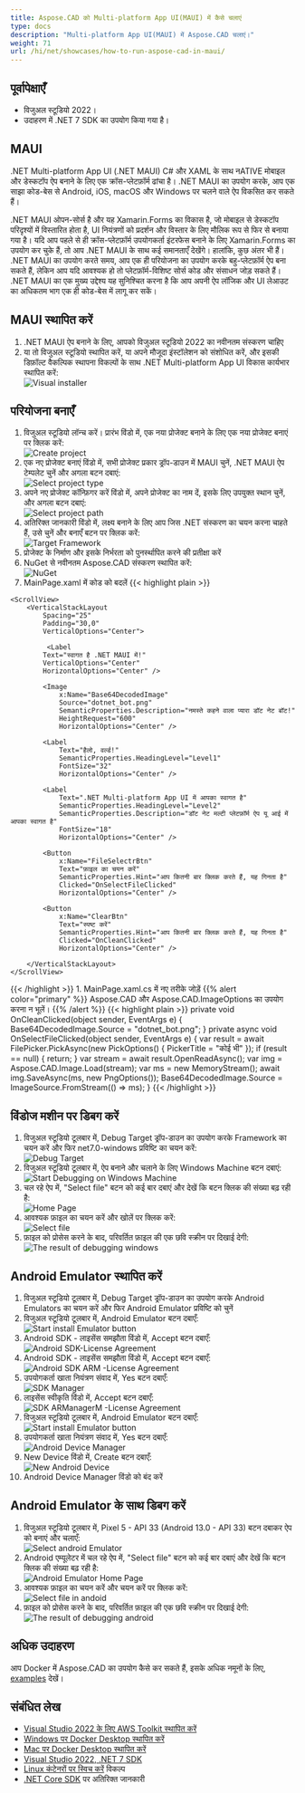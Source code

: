 ```yaml
---
title: Aspose.CAD को Multi-platform App UI(MAUI) में कैसे चलाएं
type: docs
description: "Multi-platform App UI(MAUI) में Aspose.CAD चलाएं।"
weight: 71
url: /hi/net/showcases/how-to-run-aspose-cad-in-maui/
---
```


## पूर्वापेक्षाएँ
- विजुअल स्टूडियो 2022।
- उदाहरण में .NET 7 SDK का उपयोग किया गया है।

## MAUI

.NET Multi-platform App UI (.NET MAUI) C# और XAML के साथ नATIVE मोबाइल और डेस्कटॉप ऐप बनाने के लिए एक क्रॉस-प्लेटफ़ॉर्म ढांचा है।
.NET MAUI का उपयोग करके, आप एक साझा कोड-बेस से Android, iOS, macOS और Windows पर चलने वाले ऐप विकसित कर सकते हैं।

.NET MAUI ओपन-सोर्स है और यह Xamarin.Forms का विकास है, जो मोबाइल से डेस्कटॉप परिदृश्यों में विस्तारित होता है, UI नियंत्रणों को प्रदर्शन और विस्तार के लिए मौलिक रूप से फिर से बनाया गया है।
यदि आप पहले से ही क्रॉस-प्लेटफ़ॉर्म उपयोगकर्ता इंटरफेस बनाने के लिए Xamarin.Forms का उपयोग कर चुके हैं, तो आप .NET MAUI के साथ कई समानताएँ देखेंगे।
हालांकि, कुछ अंतर भी हैं।
.NET MAUI का उपयोग करते समय, आप एक ही परियोजना का उपयोग करके बहु-प्लेटफ़ॉर्म ऐप बना सकते हैं, लेकिन आप यदि आवश्यक हो तो प्लेटफ़ॉर्म-विशिष्ट सोर्स कोड और संसाधन जोड़ सकते हैं।
.NET MAUI का एक मुख्य उद्देश्य यह सुनिश्चित करना है कि आप अपनी ऐप लॉजिक और UI लेआउट का अधिकतम भाग एक ही कोड-बेस में लागू कर सकें।

## MAUI स्थापित करें

1. .NET MAUI ऐप बनाने के लिए, आपको विजुअल स्टूडियो 2022 का नवीनतम संस्करण चाहिए
1. या तो विजुअल स्टूडियो स्थापित करें, या अपने मौजूदा इंस्टॉलेशन को संशोधित करें, और इसकी डिफ़ॉल्ट वैकल्पिक स्थापना विकल्पों के साथ .NET Multi-platform App UI विकास कार्यभार स्थापित करें:<br>
![Visual installer](/cad/_assets/showcases/maui/visual-installer.png)

## परियोजना बनाएँ

1. विजुअल स्टूडियो लॉन्च करें। प्रारंभ विंडो में, एक नया प्रोजेक्ट बनाने के लिए एक नया प्रोजेक्ट बनाएं पर क्लिक करें:<br>
![Create project](/cad/_assets/showcases/maui/create-project.png)<br>
1. एक नए प्रोजेक्ट बनाएं विंडो में, सभी प्रोजेक्ट प्रकार ड्रॉप-डाउन में MAUI चुनें, .NET MAUI ऐप टेम्पलेट चुनें और अगला बटन दबाएं:<br>
![Select project type](/cad/_assets/showcases/maui/select-project.png)<br>
1. अपने नए प्रोजेक्ट कॉन्फ़िगर करें विंडो में, अपने प्रोजेक्ट का नाम दें, इसके लिए उपयुक्त स्थान चुनें, और अगला बटन दबाएं:<br>
![Select project path](/cad/_assets/showcases/maui/select-project-path.png)<br>
1. अतिरिक्त जानकारी विंडो में, लक्ष्य बनाने के लिए आप जिस .NET संस्करण का चयन करना चाहते हैं, उसे चुनें और बनाएँ बटन पर क्लिक करें:<br>
![Target Framework](/cad/_assets/showcases/maui/select-framework.png)<br>
1. प्रोजेक्ट के निर्माण और इसके निर्भरता को पुनर्स्थापित करने की प्रतीक्षा करें
1. NuGet से नवीनतम Aspose.CAD संस्करण स्थापित करें:<br>
![NuGet](/cad/_assets/showcases/maui/nuget.png)<br>
1. MainPage.xaml में कोड को बदलें
{{< highlight plain >}}
<?xml version="1.0" encoding="utf-8" ?>
<ContentPage xmlns="http://schemas.microsoft.com/dotnet/2021/maui"
             xmlns:x="http://schemas.microsoft.com/winfx/2009/xaml"
             x:Class="MauiApp1.MainPage">

    <ScrollView>
        <VerticalStackLayout
            Spacing="25"
            Padding="30,0"
            VerticalOptions="Center">

             <Label 
            Text="स्वागत है .NET MAUI में!"
            VerticalOptions="Center" 
            HorizontalOptions="Center" />

            <Image
                x:Name="Base64DecodedImage"
                Source="dotnet_bot.png"
                SemanticProperties.Description="नमस्ते कहने वाला प्यारा डॉट नेट बॉट!"
                HeightRequest="600"
                HorizontalOptions="Center" />

            <Label
                Text="हैलो, वर्ल्ड!"
                SemanticProperties.HeadingLevel="Level1"
                FontSize="32"
                HorizontalOptions="Center" />

            <Label
                Text=".NET Multi-platform App UI में आपका स्वागत है"
                SemanticProperties.HeadingLevel="Level2"
                SemanticProperties.Description="डॉट नेट मल्टी प्लेटफ़ॉर्म ऐप यू आई में आपका स्वागत है"
                FontSize="18"
                HorizontalOptions="Center" />

            <Button
                x:Name="FileSelectrBtn"
                Text="फ़ाइल का चयन करें"
                SemanticProperties.Hint="आप कितनी बार क्लिक करते हैं, यह गिनता है"
                Clicked="OnSelectFileClicked"
                HorizontalOptions="Center" />

            <Button
                x:Name="ClearBtn"
                Text="स्पष्ट करें"
                SemanticProperties.Hint="आप कितनी बार क्लिक करते हैं, यह गिनता है"
                Clicked="OnCleanClicked"
                HorizontalOptions="Center" />

        </VerticalStackLayout>
    </ScrollView>
</ContentPage>
{{< /highlight >}}
1. MainPage.xaml.cs में नए तरीके जोड़ें
{{% alert color="primary" %}} 
Aspose.CAD और Aspose.CAD.ImageOptions का उपयोग करना न भूलें।
{{% /alert %}}
{{< highlight plain >}}
private void OnCleanClicked(object sender, EventArgs e)
{
    Base64DecodedImage.Source = "dotnet_bot.png";
}
private async void OnSelectFileClicked(object sender, EventArgs e)
{
    var result = await FilePicker.PickAsync(new PickOptions()
    {
        PickerTitle = "कोई भी"
    });
    if (result == null)
    {
        return;
    }
    var stream = await result.OpenReadAsync();
    var img = Aspose.CAD.Image.Load(stream);
    var ms = new MemoryStream();
    await img.SaveAsync(ms, new PngOptions());
    Base64DecodedImage.Source = ImageSource.FromStream(() => ms);
}
{{< /highlight >}}

## विंडोज मशीन पर डिबग करें

1. विजुअल स्टूडियो टूलबार में, Debug Target ड्रॉप-डाउन का उपयोग करके Framework का चयन करें और फिर net7.0-windows प्रविष्टि का चयन करें:<br>
![Debug Target](/cad/_assets/showcases/maui/windows-mode.png)<br>
1. विजुअल स्टूडियो टूलबार में, ऐप बनाने और चलाने के लिए Windows Machine बटन दबाएं:<br>
![Start Debugging on Windows Machine](/cad/_assets/showcases/maui/windows-start-debug.png)<br>
1. चल रहे ऐप में, "Select file" बटन को कई बार दबाएं और देखें कि बटन क्लिक की संख्या बढ़ रही है:<br>
![Home Page](/cad/_assets/showcases/maui/windows-home-page.png)<br>
1. आवश्यक फ़ाइल का चयन करें और खोलें पर क्लिक करें:<br>
![Select file](/cad/_assets/showcases/maui/select-file.png)<br>
1. फ़ाइल को प्रोसेस करने के बाद, परिवर्तित फ़ाइल की एक छवि स्क्रीन पर दिखाई देगी:<br>
![The result of debugging windows](/cad/_assets/showcases/maui/windows-result.png)

## Android Emulator स्थापित करें

1. विजुअल स्टूडियो टूलबार में, Debug Target ड्रॉप-डाउन का उपयोग करके Android Emulators का चयन करें और फिर Android Emulator प्रविष्टि को चुनें
1. विजुअल स्टूडियो टूलबार में, Android Emulator बटन दबाएँ:<br>
![Start install Emulator button](/cad/_assets/showcases/maui/start-install-emulator.png)<br>
1. Android SDK - लाइसेंस समझौता विंडो में, Accept बटन दबाएँ:<br>
![Android SDK-License Agreement](/cad/_assets/showcases/maui/android-sdk-1.png)<br>
1. Android SDK - लाइसेंस समझौता विंडो में, Accept बटन दबाएँ:<br>
![Android SDK ARM -License Agreement](/cad/_assets/showcases/maui/android-sdk-2.png)<br>
1. उपयोगकर्ता खाता नियंत्रण संवाद में, Yes बटन दबाएँ:<br>
![SDK Manager](/cad/_assets/showcases/maui/android-sdk-3.png)<br>
1. लाइसेंस स्वीकृति विंडो में, Accept बटन दबाएँ:<br>
![SDK ARManagerM -License Agreement](/cad/_assets/showcases/maui/android-sdk-4.png)<br>
1. विजुअल स्टूडियो टूलबार में, Android Emulator बटन दबाएँ:<br>
![Start install Emulator button](/cad/_assets/showcases/maui/start-install-emulator.png)<br>
1. उपयोगकर्ता खाता नियंत्रण संवाद में, Yes बटन दबाएँ:<br>
![Android Device Manager](/cad/_assets/showcases/maui/android-device-manager.png)<br>
1. New Device विंडो में, Create बटन दबाएँ:<br>
![New Android Device](/cad/_assets/showcases/maui/android-new-device.png)<br>
1. Android Device Manager विंडो को बंद करें

## Android Emulator के साथ डिबग करें

1. विजुअल स्टूडियो टूलबार में, Pixel 5 - API 33 (Android 13.0 - API 33) बटन दबाकर ऐप को बनाएं और चलाएँ:<br>
![Select android Emulator](/cad/_assets/showcases/maui/select-android-emulator.png)<br>
1. Android एम्यूलेटर में चल रहे ऐप में, "Select file" बटन को कई बार दबाएं और देखें कि बटन क्लिक की संख्या बढ़ रही है:<br>
![Android Emulator Home Page](/cad/_assets/showcases/maui/android-home-page.png)<br>
1. आवश्यक फ़ाइल का चयन करें और चयन करें पर क्लिक करें:<br>
![Select file in andoid](/cad/_assets/showcases/maui/select-file-android.png)<br>
1. फ़ाइल को प्रोसेस करने के बाद, परिवर्तित फ़ाइल की एक छवि स्क्रीन पर दिखाई देगी:<br>
![The result of debugging android](/cad/_assets/showcases/maui/android-result.png)

## अधिक उदाहरण

आप Docker में Aspose.CAD का उपयोग कैसे कर सकते हैं, इसके अधिक नमूनों के लिए, [examples](https://github.com/aspose-cad/Aspose.CAD-Documentation) देखें।

## संबंधित लेख

- [Visual Studio 2022 के लिए AWS Toolkit स्थापित करें](https://marketplace.visualstudio.com/items?itemName=AmazonWebServices.AWSToolkitforVisualStudio2022)
- [Windows पर Docker Desktop स्थापित करें](https://docs.docker.com/docker-for-windows/install/)
- [Mac पर Docker Desktop स्थापित करें](https://docs.docker.com/docker-for-mac/install/)
- [Visual Studio 2022, .NET 7 SDK](https://docs.microsoft.com/en-us/dotnet/core/install/windows?tabs=net70#dependencies)
- [Linux कंटेनरों पर स्विच करें](https://docs.docker.com/docker-for-windows/#switch-between-windows-and-linux-containers) विकल्प
- [.NET Core SDK](https://hub.docker.com/_/microsoft-dotnet-sdk) पर अतिरिक्त जानकारी
